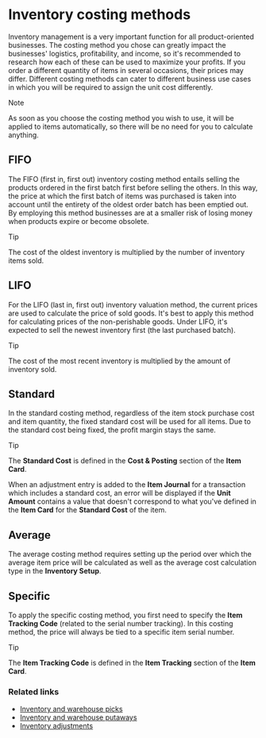 # Inventory costing methods

Inventory management is a very important function for all product-oriented businesses. The costing method you chose can greatly impact the businesses' logistics, profitability, and income, so it's recommended to research how each of these can be used to maximize your profits. If you order a different quantity of items in several occasions, their prices may differ. Different costing methods can cater to different business use cases in which you will be required to assign the unit cost differently. 

> [!Note]
> As soon as you choose the costing method you wish to use, it will be applied to items automatically, so there will be no need for you to calculate anything.

## FIFO

The FIFO (first in, first out) inventory costing method entails selling the products ordered in the first batch first before selling the others. In this way, the price at which the first batch of items was purchased is taken into account until the entirety of the oldest order batch has been emptied out. By employing this method businesses are at a smaller risk of losing money when products expire or become obsolete.

> [!Tip]
> The cost of the oldest inventory is multiplied by the number of inventory items sold. 


## LIFO

For the LIFO (last in, first out) inventory valuation method, the current prices are used to calculate the price of sold goods. It's best to apply this method for calculating prices of the non-perishable goods. Under LIFO, it's expected to sell the newest inventory first (the last purchased batch).

> [!Tip]
> The cost of the most recent inventory is multiplied by the amount of inventory sold.

## Standard

In the standard costing method, regardless of the item stock purchase cost and item quantity, the fixed standard cost will be used for all items. Due to the standard cost being fixed, the profit margin stays the same. 

> [!Tip]
> The **Standard Cost** is defined in the **Cost & Posting** section of the **Item Card**.

When an adjustment entry is added to the **Item Journal** for a transaction which includes a standard cost, an error will be displayed if the **Unit Amount** contains a value that doesn't correspond to what you've defined in the **Item Card** for the **Standard Cost** of the item.

## Average

The average costing method requires setting up the period over which the average item price will be calculated as well as the average cost calculation type in the **Inventory Setup**.



## Specific

To apply the specific costing method, you first need to specify the **Item Tracking Code** (related to the serial number tracking). In this costing method, the price will always be tied to a specific item serial number. 

> [!Tip]
> The **Item Tracking Code** is defined in the **Item Tracking** section of the **Item Card**.

### Related links

- [Inventory and warehouse picks](inventory_warehouse_pick.md)
- [Inventory and warehouse putaways](warehouse_putaway.md)
- [Inventory adjustments](inventory_adjustments.md)